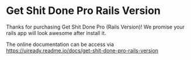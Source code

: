 # Get Shit Done Pro Rails Version

Thanks for purchasing Get Shit Done Pro (Rails Version)! We promise your rails app will look awesome after install it.

The online documentation can be access via
https://uiready.readme.io/docs/get-shit-done-pro-rails-version
